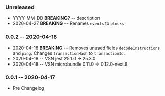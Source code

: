 ### Unreleased

- YYYY-MM-DD **BREAKING?** -- description
- 2020-04-27 **BREAKING** -- Renames `events` to `blocks`

### 0.0.2 -- 2020-04-18

- 2020-04-18 **BREAKING** -- Removes unused fields `decodeInstructions` and `ping`. Changes `transactionHash` to `transactionId`.
- 2020-04-18 -- VSN jest 25.1.0 -> 25.3.0
- 2020-04-18 -- VSN microbundle 0.11.0 -> 0.12.0-next.8

### 0.0.1 -- 2020-04-17

- Pre Changelog
